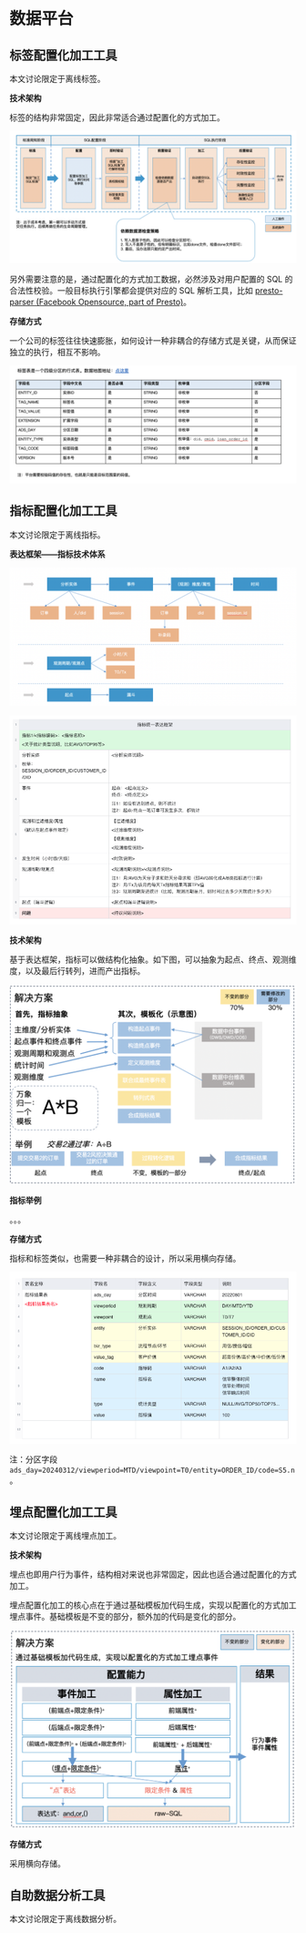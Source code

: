 # 数据平台

## 标签配置化加工工具

本文讨论限定于离线标签。

**技术架构**

标签的结构非常固定，因此非常适合通过配置化的方式加工。

![](dw-batch-tag-arch-overview.png)

另外需要注意的是，通过配置化的方式加工数据，必然涉及对用户配置的 SQL 的合法性校验。一般目标执行引擎都会提供对应的 SQL 解析工具，比如 [presto-parser (Facebook Opensource, part of Presto)](https://mvnrepository.com/artifact/com.facebook.presto/presto-parser
)。

**存储方式**

一个公司的标签往往快速膨胀，如何设计一种非耦合的存储方式是关键，从而保证独立的执行，相互不影响。

![](dw-batch-tag-tables-overview.png)

## 指标配置化加工工具

本文讨论限定于离线指标。

**表达框架——指标技术体系**

![](dw-batch-index-model-overview.png)

![](dw-batch-index-model-details.png)

**技术架构**

基于表达框架，指标可以做结构化抽象。如下图，可以抽象为起点、终点、观测维度，以及最后行转列，进而产出指标。

![](dw-batch-index-arch-overview.png)

**指标举例**

。。。

**存储方式**

指标和标签类似，也需要一种非耦合的设计，所以采用横向存储。

![](dw-batch-index-tables.png)

注：分区字段 `ads_day=20240312/viewperiod=MTD/viewpoint=T0/entity=ORDER_ID/code=S5.n`。

## 埋点配置化加工工具

本文讨论限定于离线埋点加工。

**技术架构**

埋点也即用户行为事件，结构相对来说也非常固定，因此也适合通过配置化的方式加工。

埋点配置化加工的核心点在于通过基础模板加代码生成，实现以配置化的方式加工埋点事件。基础模板是不变的部分，额外加的代码是变化的部分。

![](dw-batch-events-arch-overview.png)

**存储方式**

采用横向存储。

## 自助数据分析工具

本文讨论限定于离线数据分析。
